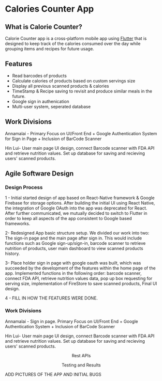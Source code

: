 # Calories Counter App

<p align="center">
<img![food](https://user-images.githubusercontent.com/36364359/133696837-7727bebb-8227-44b9-8243-11b59f567e81.png) />
</p>

## What is Calorie Counter? 
Calorie Counter app is a cross-platform mobile app using [Flutter](https://github.com/flutter/flutter) that is designed to keep track of the calories consumed over the day while grouping items and recipes for future usage.

## Features
- Read barcodes of products
- Calculate calories of products based on custom servings size
- Display all previous scanned products & calories
- TimeStamp & Recipe saving to revisit and produce similar meals in the future.
- Google sign in authenication
- Multi-user system, seperated database

## Work Divisions
Annamalai - Primary Focus on UI/Front End + Google Authentication System for Sign in Page + Inclusion of BarCode Scanner

Hin Lui- User main page UI design, connect Barcode scanner with FDA API and retrieve nutrition values. Set up database for saving and recieving users' scanned products.
 
## Agile Software Design

### Design Process
1 - Initial started design of app based on React-Native framework & Google Firebase for storage options. After building the initial UI using React Native, the integration of Google OAuth into the app was deprecated for React. After further communicated, we mutually decided to switch to Flutter in order to keep all aspects of the app consistent to Google based frameworks. 

2- Redesigned App basic structure setup. We divided our work into two: The sign-in page and the main page after sign in. This would include functions such as Google sign-up/sign-in, barcode scanner to retrieve nutrition of products, user main dashboard to view scanned products history.

3- Place holder sign in page with google oauth was built, which was succeeded by the development of the features within the home page of the app. Implemented functions in the following order: barcode scanner, connect FDA API, retrieve nutrition values data, pop up box requesting for serving size, implementation of FireStore to save scanned products, Final UI design.

4 - FILL IN HOW THE FEATURES WERE DONE.

### Work Divisions
Annamalai - Sign in page. Primary Focus on UI/Front End + Google Authentication System + Inclusion of BarCode Scanner

Hin Lui- User main page UI design, connect Barcode scanner with FDA API and retrieve nutrition values. Set up database for saving and recieving users' scanned products.

 <p align="center"> Rest APIs </p>


 <p align="center"> Testing and Results </p>

ADD PICTURES OF THE APP AND INITIAL BUGS



